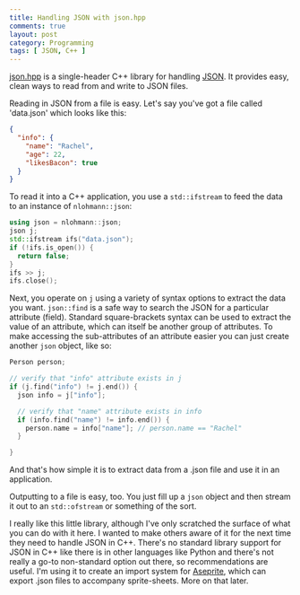 ```yaml
---
title: Handling JSON with json.hpp
comments: true
layout: post
category: Programming
tags: [ JSON, C++ ]
---
```


[json.hpp](https://github.com/nlohmann/json) is a single-header C++ library for handling [JSON](https://en.wikipedia.org/wiki/JSON). It provides easy, clean ways to read from and write to JSON files.

Reading in JSON from a file is easy. Let's say you've got a file called 'data.json' which looks like this:

```json
{
  "info": {
    "name": "Rachel",
    "age": 22,
    "likesBacon": true
  }
}
```

To read it into a C++ application, you use a `std::ifstream` to feed the data to an instance of `nlohmann::json`:

```cpp
using json = nlohmann::json;
json j;
std::ifstream ifs("data.json");
if (!ifs.is_open()) {
  return false;
}
ifs >> j;
ifs.close();
```

Next, you operate on `j` using a variety of syntax options to extract the data you want. `json::find` is a safe way to search the JSON for a particular attribute (field). Standard square-brackets syntax can be used to extract the value of an attribute, which can itself be another group of attributes. To make accessing the sub-attributes of an attribute easier you can just create another `json` object, like so:

```cpp
Person person;

// verify that "info" attribute exists in j
if (j.find("info") != j.end()) {
  json info = j["info"];

  // verify that "name" attribute exists in info
  if (info.find("name") != info.end()) {
    person.name = info["name"]; // person.name == "Rachel"
  }

}
```

And that's how simple it is to extract data from a .json file and use it in an application.

Outputting to a file is easy, too. You just fill up a `json` object and then stream it out to an `std::ofstream` or something of the sort.

I really like this little library, although I've only scratched the surface of what you can do with it here. I wanted to make others aware of it for the next time they need to handle JSON in C++. There's no standard library support for JSON in C++ like there is in other languages like Python and there's not really a go-to non-standard option out there, so recommendations are useful. I'm using it to create an import system for [Aseprite](http://www.aseprite.org/), which can export .json files to accompany sprite-sheets. More on that later.
